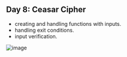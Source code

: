 ## Day 8: Ceasar Cipher

- creating and handling functions with inputs.
- handling exit conditions.
- input verification.

![image](https://github.com/user-attachments/assets/751464af-6990-4626-a11b-e0369da2e8cb)
